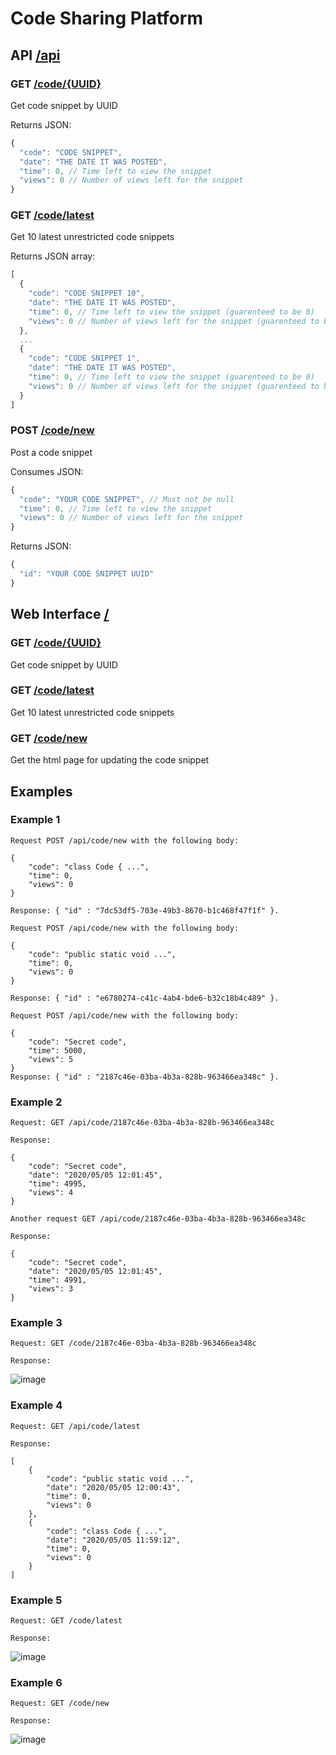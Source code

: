 # Code Sharing Platform

## API [/api](http://localhost:8889/api)

### GET [/code/{UUID}](http://localhost:8889/api/code/{UUID})
Get code snippet by UUID

Returns JSON:
```javascript
{
  "code": "CODE SNIPPET",
  "date": "THE DATE IT WAS POSTED",
  "time": 0, // Time left to view the snippet
  "views": 0 // Number of views left for the snippet
}
```

### GET [/code/latest](http://localhost:8889/api/code/latest)
Get 10 latest unrestricted code snippets

Returns JSON array:
```javascript
[
  {
    "code": "CODE SNIPPET 10",
    "date": "THE DATE IT WAS POSTED",
    "time": 0, // Time left to view the snippet (guarenteed to be 0)
    "views": 0 // Number of views left for the snippet (guarenteed to be 0)
  },
  ...
  {
    "code": "CODE SNIPPET 1",
    "date": "THE DATE IT WAS POSTED",
    "time": 0, // Time left to view the snippet (guarenteed to be 0)
    "views": 0 // Number of views left for the snippet (guarenteed to be 0)
  }
]
```

### POST [/code/new](http://localhost:8889/api/code/new)
Post a code snippet

Consumes JSON:
```javascript
{
  "code": "YOUR CODE SNIPPET", // Must not be null
  "time": 0, // Time left to view the snippet
  "views": 0 // Number of views left for the snippet
}
```
Returns JSON:
```javascript
{
  "id": "YOUR CODE SNIPPET UUID"
}
```

## Web Interface [/](http://localhost:8889/)

### GET [/code/{UUID}](http://localhost:8889/code/{UUID})
Get code snippet by UUID

### GET [/code/latest](http://localhost:8889/code/latest)
Get 10 latest unrestricted code snippets

### GET [/code/new](http://localhost:8889/code/new)
Get the html page for updating the code snippet

## Examples

### Example 1

    Request POST /api/code/new with the following body:

    {
        "code": "class Code { ...",
        "time": 0,
        "views": 0
    }
    
    Response: { "id" : "7dc53df5-703e-49b3-8670-b1c468f47f1f" }.

    Request POST /api/code/new with the following body:

    {
        "code": "public static void ...",
        "time": 0,
        "views": 0
    }
    
    Response: { "id" : "e6780274-c41c-4ab4-bde6-b32c18b4c489" }.

    Request POST /api/code/new with the following body:

    {
        "code": "Secret code",
        "time": 5000,
        "views": 5
    }
    Response: { "id" : "2187c46e-03ba-4b3a-828b-963466ea348c" }.

### Example 2

    Request: GET /api/code/2187c46e-03ba-4b3a-828b-963466ea348c

    Response:

    {
        "code": "Secret code",
        "date": "2020/05/05 12:01:45",
        "time": 4995,
        "views": 4
    }
    
    Another request GET /api/code/2187c46e-03ba-4b3a-828b-963466ea348c

    Response:

    {
        "code": "Secret code",
        "date": "2020/05/05 12:01:45",
        "time": 4991,
        "views": 3
    }

### Example 3

    Request: GET /code/2187c46e-03ba-4b3a-828b-963466ea348c

    Response:
    
![image](https://user-images.githubusercontent.com/30018684/115139294-cbefc300-a039-11eb-811b-ef90fbe9b220.png)

### Example 4

    Request: GET /api/code/latest

    Response:

    [
        {
            "code": "public static void ...",
            "date": "2020/05/05 12:00:43",
            "time": 0,
            "views": 0
        },
        {
            "code": "class Code { ...",
            "date": "2020/05/05 11:59:12",
            "time": 0,
            "views": 0
        }
    ]

### Example 5

    Request: GET /code/latest

    Response:

![image](https://user-images.githubusercontent.com/30018684/115139345-0bb6aa80-a03a-11eb-822a-aa77b4117403.png)

### Example 6

    Request: GET /code/new

    Response:

![image](https://user-images.githubusercontent.com/30018684/115139352-18d39980-a03a-11eb-89a7-21cea9a74ad9.png)

